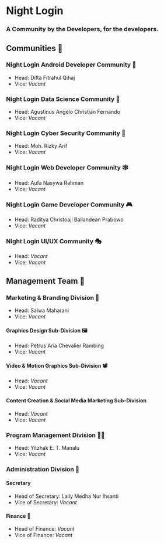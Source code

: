 # Night Login
### A Community by the Developers, for the developers.

## Communities 🦢
### Night Login Android Developer Community 📱
- Head: Difta Fitrahul Qihaj
- Vice: _Vacant_

### Night Login Data Science Community 📅
- Head: Agustinus Angelo Christian Fernando
- Vice: _Vacant_

### Night Login Cyber Security Community 👮
- Head: Moh. Rizky Arif
- Vice: _Vacant_

### Night Login Web Developer Community 🕸️
- Head: Aufa Nasywa Rahman
- Vice: _Vacant_

### Night Login Game Developer Community 🎮
- Head: Raditya Christoaji Ballandean Prabowo
- Vice: _Vacant_

### Night Login UI/UX Community 🎭
- Head: _Vacant_
- Vice: _Vacant_

## Management Team 🐳

### Marketing & Branding Division 📢
- Head: Salwa Maharani
- Vice: _Vacant_
#### Graphics Design Sub-Division 🖼️
- Head: Petrus Aria Chevalier Rambing
- Vice: _Vacant_
#### Video & Motion Graphics Sub-Division 📽️
- Head: _Vacant_
- Vice: _Vacant_
#### Content Creation & Social Media Marketing Sub-Division
- Head: _Vacant_
- Vice: _Vacant_

### Program Management Division 👨‍💻
- Head: Yitzhak E. T. Manalu
- Vice: _Vacant_

### Administration Division 🏢
#### Secretary
- Head of Secretary: Laily Medha Nur Ihsanti
- Vice of Secretary: _Vacant_
#### Finance 🤑
- Head of Finance: _Vacant_
- Vice of Finance: _Vacant_

<!--

**Here are some ideas to get you started:**

🙋‍♀️ A short introduction - what is your organization all about?
🌈 Contribution guidelines - how can the community get involved?
👩‍💻 Useful resources - where can the community find your docs? Is there anything else the community should know?
🍿 Fun facts - what does your team eat for breakfast?
🧙 Remember, you can do mighty things with the power of [Markdown](https://docs.github.com/github/writing-on-github/getting-started-with-writing-and-formatting-on-github/basic-writing-and-formatting-syntax)
-->
